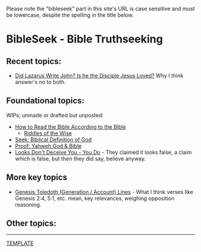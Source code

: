 <head><link rel="stylesheet" href="style.css"></head>

Please note the "bibleseek" part in this site's URL is case sensitive and must be lowercase, despite the spelling in the title below.

# BibleSeek - Bible Truthseeking

## Recent topics:

- [Did Lazarus Write John? Is he the Disciple Jesus Loved?](DidLazarusWriteJohn.md) Why I think answer's no to both.

## Foundational topics:

WIPs; unmade or drafted but unposted:
- [How to Read the Bible According to the Bible](HowToRead.md)
  - [Riddles of the Wise](RiddlesWise.md)
- [Seek: Biblical Definition of God](BibleDefinesGod.md)
- [Proof: Yahweh God & Bible](ProofOfYahweh.md)
- [Looks Don't Deceive You - You Do](LooksDontDeceive.md) - They claimed it looks false, a claim which is false, but then they did say, believe anyway.

## More key topics
- [Genesis Toledoth (Generation / Account) Lines](ToledothTheory.md) - What I think verses like Genesis 2:4, 5:1, etc. mean, key relevances, weighing opposition reasoning.


## Other topics:



---
[TEMPLATE](!PageTemplate.md) 
